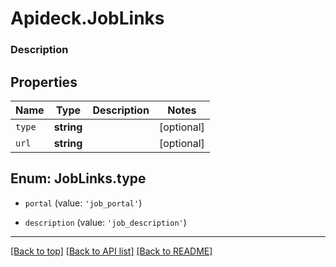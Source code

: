 # Apideck.JobLinks

### Description

## Properties
Name | Type | Description | Notes
------------ | ------------- | ------------- | -------------
`type` | **string** |  | [optional] 
`url` | **string** |  | [optional] 





<a name="JobLinksType"></a>
## Enum: JobLinks.type


* `portal` (value: `'job_portal'`)

* `description` (value: `'job_description'`)




---

[[Back to top]](#) [[Back to API list]](../../../../README.md#documentation-for-api-endpoints) [[Back to README]](../../../../README.md)


